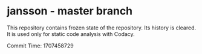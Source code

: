 # jansson - master branch

This repository contains frozen state of the repository.
Its history is cleared. It is used only for static code
analysis with Codacy.

Commit Time: 1707458729